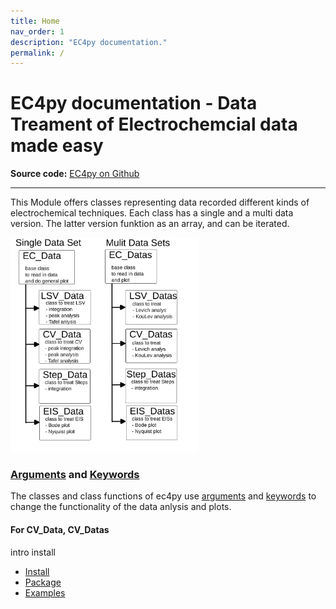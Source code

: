 ```yaml
---
title: Home
nav_order: 1
description: "EC4py documentation."
permalink: /
---
```



# EC4py documentation - Data Treament of Electrochemcial data made easy

**Source code:** [EC4py on Github](https://github.com/NordicEC/EC4py)

__________________________________
This Module offers classes representing data recorded different kinds of electrochemical techniques. Each class has a single and a multi data version. The latter version funktion as an array, and can be iterated.  
 
  <img src="class_overview.svg" width="300"> 


### [Arguments](package/ec4py_args.md) and [Keywords](package/ec4py_keywords.md)

The classes and class functions of ec4py use [arguments](package/ec4py_args.md) and [keywords](package/ec4py_keywords.md) to change the functionality of the data anlysis and plots. 



#### For CV_Data, CV_Datas


   intro
   install
   - [Install](/EC4py/install/)
   - [Package](/EC4py/package/)
   - [Examples](/EC4py/examples/)
    

